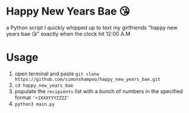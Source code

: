 # Happy New Years Bae 😘

a Python script I quickly whipped up to text my girlfriends "happy new years bae 😘" exactly when the clock hit 12:00 A.M

# Usage
1. open terminal and paste ```git clone https://github.com/simonshampoo/happy_new_years_bae.git```
2. ```cd happy_new_years_bae```
3. populate the `recipients` list with a bunch of numbers in the specified format `'+1XXXYYYZZZZ'`
4. `python3 main.py`

